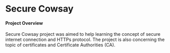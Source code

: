 # Secure Cowsay

#### Project Overview

Secure Cowsay project was aimed to help learning the concept of secure internet connection and HTTPs protocol. The project is also concerning the topic of certificates and Certificate Authorities (CA).